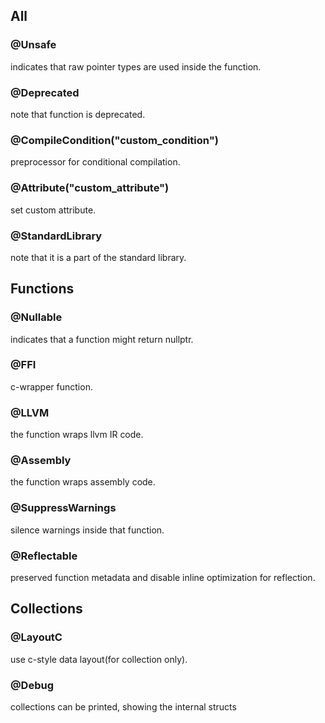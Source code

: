 ## All

### @Unsafe
indicates that raw pointer types are used inside the function.

### @Deprecated
note that function is deprecated.

### @CompileCondition("custom_condition")
preprocessor for conditional compilation.

### @Attribute("custom_attribute")
set custom attribute.

### @StandardLibrary
note that it is a part of the standard library.

## Functions

### @Nullable
indicates that a function might return nullptr.

### @FFI
c-wrapper function.

### @LLVM
the function wraps llvm IR code.

### @Assembly
the function wraps assembly code.

### @SuppressWarnings
silence warnings inside that function.

### @Reflectable
preserved function metadata and disable inline optimization for reflection.

## Collections

### @LayoutC
use c-style data layout(for collection only).

### @Debug
collections can be printed, showing the internal structs




